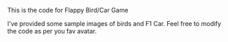 This is the code for Flappy Bird/Car Game

I've provided some sample images of birds and F1 Car. Feel free to modify the code as per you fav avatar.
